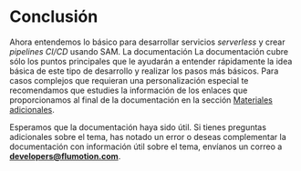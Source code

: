 # Conclusión

Ahora entendemos lo básico para desarrollar servicios _serverless_ y crear _pipelines CI/CD_ usando SAM. La documentación
La documentación cubre sólo los puntos principales que le ayudarán a entender rápidamente la idea básica de este tipo de desarrollo y realizar 
los pasos más básicos. Para casos complejos que requieran una personalización especial te recomendamos que estudies 
la información de los enlaces que proporcionamos al final de la documentación en la sección [Materiales adicionales](Materiales-adicionales.md).

Esperamos que la documentación haya sido útil. Si tienes preguntas adicionales sobre el tema, has notado un error o 
deseas complementar la documentación con información útil sobre el tema, envíanos un correo a **developers@flumotion.com**.



